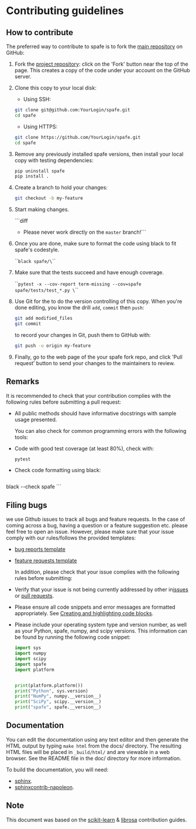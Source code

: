Contributing guidelines
=======================

How to contribute
-----------------

The preferred way to contribute to spafe is to fork the [main repository](https://github.com/SuperKogito/spafe) on GitHub:

1.	Fork the [project repository](https://github.com/SuperKogito/spafe): click on the 'Fork' button near the top of the page. This creates a copy of the code under your account on the GitHub server.

2.	Clone this copy to your local disk:

	-	Using SSH:

	```bash
	git clone git@github.com:YourLogin/spafe.git
	cd spafe
	```

	-	Using HTTPS&#x3A;

	```bash
	git clone https://github.com/YourLogin/spafe.git
	cd spafe
	```

3.	Remove any previously installed spafe versions, then install your local copy with testing dependencies:

	```bash
	pip uninstall spafe
	pip install .
	```

4.	Create a branch to hold your changes:

	```bash
	git checkout -b my-feature
	```

5.	Start making changes.

	\`\``diff

	-	Please never work directly on the `master` branch!\`\`\`

6.	Once you are done, make sure to format the code using black to fit spafe's codestyle.

	\`\``black spafe/\`\`\`

7.	Make sure that the tests succeed and have enough coverage.

	\`\``pytest -x --cov-report term-missing --cov=spafe spafe/tests/test_*.py \`\`\`

8.	Use Git for the to do the version controlling of this copy. When you're done editing, you know the drill `add`, `commit` then `push`:

	```bash
	git add modified_files
	git commit
	```

	to record your changes in Git, push them to GitHub with:

	```bash
	git push -u origin my-feature
	```

9.	Finally, go to the web page of the your spafe fork repo, and click 'Pull request' button to send your changes to the maintainers to review.

Remarks
-------

It is recommended to check that your contribution complies with the following rules before submitting a pull request:

-	All public methods should have informative docstrings with sample usage presented.

	You can also check for common programming errors with the following tools:

-	Code with good test coverage (at least 80%), check with:

	```bash
	pytest
	```

-	Check code formatting using black:

	```bash
  black --check spafe
	```

Filing bugs
-----------

we use Github issues to track all bugs and feature requests. In the case of coming across a bug, having a question or a feature suggestion etc. please feel free to open an issue. However, please make sure that your issue comply with our rules/follows the provided templates:

-	[bug reports template](https://github.com/SuperKogito/spafe/blob/master/.github/ISSUE_TEMPLATE/bug_report.md)

-	[feature requests template](https://github.com/SuperKogito/spafe/blob/master/.github/ISSUE_TEMPLATE/feature_request.md)

	In addition, please check that your issue complies with the following rules before submitting:

-	Verify that your issue is not being currently addressed by other in[issues](https://github.com/SuperKogito/spafe/issues) or [pull requests](https://github.com/SuperKogito/spafe/pulls).

-	Please ensure all code snippets and error messages are formatted appropriately. See [Creating and highlighting code blocks](https://help.github.com/articles/creating-and-highlighting-code-blocks).

-	Please include your operating system type and version number, as well as your Python, spafe, numpy, and scipy versions. This information can be found by running the following code snippet:

	```python
	import sys
	import numpy
	import scipy
	import spafe
	import platform


	print(platform.platform())
	print("Python", sys.version)
	print("NumPy", numpy.__version__)
	print("SciPy", scipy.__version__)
	print("spafe", spafe.__version__)
	```

Documentation
-------------

You can edit the documentation using any text editor and then generate the HTML output by typing `make html` from the docs/ directory. The resulting HTML files will be placed in `_build/html/` and are viewable in a web browser. See the README file in the doc/ directory for more information.

To build the documentation, you will need:

-	[sphinx](http://sphinx.pocoo.org/).
-	[sphinxcontrib-napoleon](https://sphinxcontrib-napoleon.readthedocs.io/en/latest/).

Note
----

This document was based on the [scikit-learn](http://scikit-learn.org/) & [librosa](https://github.com/librosa/librosa) contribution guides.
